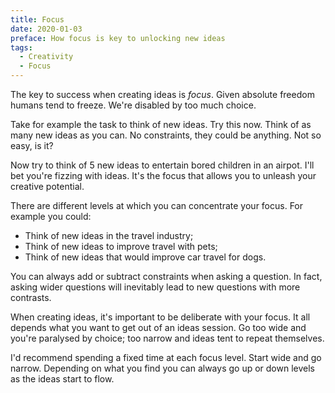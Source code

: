 ```yaml
---
title: Focus
date: 2020-01-03
preface: How focus is key to unlocking new ideas
tags:
  - Creativity
  - Focus
---
```

The key to success when creating ideas is *focus*. Given absolute freedom humans tend to freeze. We're disabled by too much choice. 

Take for example the task to think of new ideas. Try this now. Think of as many new ideas as you can. No constraints, they could be anything. Not so easy, is it?

Now try to think of 5 new ideas to entertain bored children in an airpot. I'll bet you're fizzing with ideas. It's the focus that allows you to unleash your creative potential. 

There are different levels at which you can concentrate your focus. For example you could:

* Think of new ideas in the travel industry;
* Think of new ideas to improve travel with pets;
* Think of new ideas that would improve car travel for dogs.

You can always add or subtract constraints when asking a question. In fact, asking wider questions will inevitably lead to new questions with more contrasts. 

When creating ideas, it's important to be deliberate with your focus. It all depends what you want to get out of an ideas session. Go too wide and you're paralysed by choice; too narrow and ideas tent to repeat themselves.

I'd recommend spending a fixed time at each focus level. Start wide and go narrow. Depending on what you find you can always go up or down levels as the ideas start to flow.